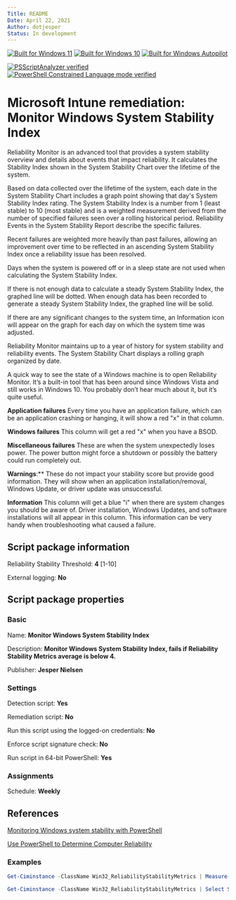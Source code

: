 ```yaml
---
Title: README
Date: April 22, 2021
Author: dotjesper
Status: In development
---
```


[![Built for Windows 11](https://img.shields.io/badge/Built%20for%20Windows%2011-Yes-blue?style=flat)](https://windows.com/ "Built for Windows 11")
[![Built for Windows 10](https://img.shields.io/badge/Built%20for%20Windows%2010-Yes-blue?style=flat)](https://windows.com/ "Built for Windows 10")
[![Built for Windows Autopilot](https://img.shields.io/badge/Built%20for%20Windows%20Autopilot-Yes-blue?style=flat)](https://docs.microsoft.com/en-us/mem/autopilot/windows-autopilot/ "Windows Autopilot")

[![PSScriptAnalyzer verified](https://img.shields.io/badge/PowerShell%20Script%20Analyzer%20verified-Yes-green?style=flat)](https://docs.microsoft.com/en-us/powershell/module/psscriptanalyzer/ "PowerShell Script Analyzer")
[![PowerShell Constrained Language mode verified](https://img.shields.io/badge/PowerShell%20Constrained%20Language%20mode%20verified-No-green?style=flat)](https://docs.microsoft.com/en-us/powershell/module/microsoft.powershell.core/about/about_language_modes/ "PowerShell Language mode")

# Microsoft Intune remediation: Monitor Windows System Stability Index

Reliability Monitor is an advanced tool that provides a system stability overview and details about events that impact reliability. It calculates the Stability Index shown in the System Stability Chart over the lifetime of the system.

Based on data collected over the lifetime of the system, each date in the System Stability Chart includes a graph point showing that day's System Stability Index rating. The System Stability Index is a number from 1 (least stable) to 10 (most stable) and is a weighted measurement derived from the number of specified failures seen over a rolling historical period. Reliability Events in the System Stability Report describe the specific failures.

Recent failures are weighted more heavily than past failures, allowing an improvement over time to be reflected in an ascending System Stability Index once a reliability issue has been resolved.

Days when the system is powered off or in a sleep state are not used when calculating the System Stability Index.

If there is not enough data to calculate a steady System Stability Index, the graphed line will be dotted. When enough data has been recorded to generate a steady System Stability Index, the graphed line will be solid.

If there are any significant changes to the system time, an Information icon will appear on the graph for each day on which the system time was adjusted.

Reliability Monitor maintains up to a year of history for system stability and reliability events. The System Stability Chart displays a rolling graph organized by date.

A quick way to see the state of a Windows machine is to open Reliability Monitor. It’s a built-in tool that has been around since Windows Vista and still works in Windows 10. You probably don’t hear much about it, but it’s quite useful.

**Application failures** Every time you have an application failure, which can be an application crashing or hanging, it will show a red "x" in that column.

**Windows failures** This column will get a red "x" when you have a BSOD.

**Miscellaneous failures** These are when the system unexpectedly loses power. The power button might force a shutdown or possibly the battery could run completely out.

**Warnings**:** These do not impact your stability score but provide good information. They will show when an application installation/removal, Windows Update, or driver update was unsuccessful.

**Information** This column will get a blue "i" when there are system changes you should be aware of. Driver installation, Windows Updates, and software installations will all appear in this column. This information can be very handy when troubleshooting what caused a failure.

## Script package information

Reliability Stability Threshold: **4** [1-10]

External logging: **No**

## Script package properties

### Basic

Name: **Monitor Windows System Stability Index**

Description: **Monitor Windows System Stability Index, fails if Reliability Stability Metrics average is below 4.**

Publisher: **Jesper Nielsen**

### Settings

Detection script: **Yes**

Remediation script: **No**

Run this script using the logged-on credentials: **No**

Enforce script signature check: **No**

Run script in 64-bit PowerShell: **Yes**

### Assignments

Schedule: **Weekly**

## References

[Monitoring Windows system stability with PowerShell](https://4sysops.com/archives/monitoring-windows-system-stability-with-powershell/ "Monitoring Windows system stability with PowerShell")

[Use PowerShell to Determine Computer Reliability](https://devblogs.microsoft.com/scripting/use-powershell-to-determine-computer-reliability/ "Use PowerShell to Determine Computer Reliability")

### Examples

```Powershell
Get-Ciminstance -ClassName Win32_ReliabilityStabilityMetrics | Measure-Object -Average -Maximum  -Minimum -Property systemStabilityIndex

Get-Ciminstance -ClassName Win32_ReliabilityStabilityMetrics | Select StartMeasurementDate, SystemStabilityIndex | Out-GridView
```
